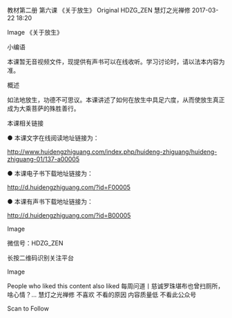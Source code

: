 教材第二册 第六课 《关于放生》
Original HDZG_ZEN 慧灯之光禅修 2017-03-22 18:20


Image
《关于放生》

 小编语 

本课暂无音视频文件，现提供有声书可以在线收听。学习讨论时，请以法本内容为准。

概述


如法地放生，功德不可思议。本课讲述了如何在放生中具足六度，从而使放生真正成为大乘菩萨的殊胜善行。








 本课相关链接 

●  本课文字在线阅读地址链接为：

http://www.huidengzhiguang.com/index.php/huideng-zhiguang/huideng-zhiguang-01/137-a00005



●  本课电子书下载地址链接为：

http://d.huidengzhiguang.com/?id=F00005



●  本课有声书下载地址链接为：

http://d.huidengzhiguang.com/?id=B00005





Image






 微信号：HDZG_ZEN 

长按二维码识别关注平台

Image






People who liked this content also liked
每周问道丨慈诚罗珠堪布也曾扫厕所，啥心情？...
慧灯之光禅修
不喜欢
不看的原因
内容质量低 不看此公众号


Scan to Follow
